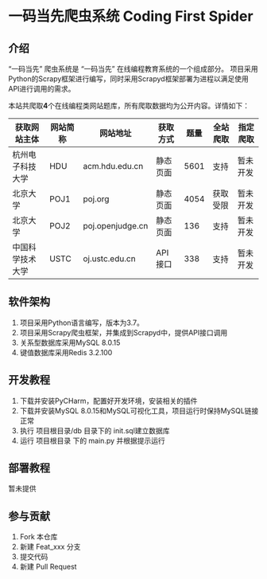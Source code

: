 # 一码当先爬虫系统 Coding First Spider

## 介绍

“一码当先” 爬虫系统是 “一码当先” 在线编程教育系统的一个组成部分。
项目采用Python的Scrapy框架进行编写，同时采用Scrapyd框架部署为进程以满足使用API进行调用的需求。

本站共爬取**4**个在线编程类网站题库，所有爬取数据均为公开内容。详情如下：

获取网站主体 | 网站简称 |网站地址 | 获取方式 | 题量 | 全站爬取 | 指定爬取 
---|---|---|---|---|---|---
杭州电子科技大学 | HDU | acm.hdu.edu.cn | 静态页面 | 5601 | 支持 | 暂未开发
北京大学 | POJ1 | poj.org | 静态页面 | 4054  | 获取受限 | 暂未开发
北京大学 | POJ2 | poj.openjudge.cn | 静态页面 | 136 |  支持 | 暂未开发
中国科学技术大学 | USTC | oj.ustc.edu.cn | API接口 | 338 | 支持 |暂未开发


## 软件架构

1. 项目采用Python语言编写，版本为3.7。
2. 项目采用Scrapy爬虫框架，并集成到Scrapyd中，提供API接口调用
3. 关系型数据库采用MySQL 8.0.15
4. 键值数据库采用Redis 3.2.100

## 开发教程

1. 下载并安装PyCHarm，配置好开发环境，安装相关的插件
2. 下载并安装MySQL 8.0.15和MySQL可视化工具，项目运行时保持MySQL链接正常
3. 执行 项目根目录/db 目录下的 init.sql建立数据库
4. 运行 项目根目录 下的 main.py 并根据提示运行


## 部署教程

暂未提供

## 参与贡献

1. Fork 本仓库
2. 新建 Feat_xxx 分支
3. 提交代码
4. 新建 Pull Request